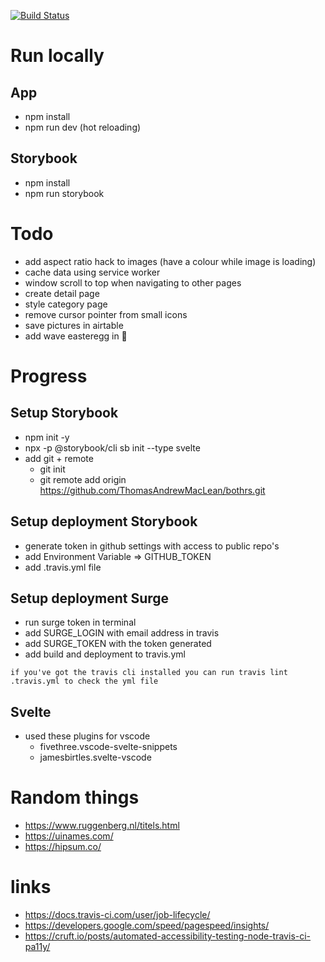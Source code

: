 [![Build Status](https://travis-ci.org/ThomasAndrewMacLean/patient-companion-app.svg?branch=master)](https://travis-ci.org/ThomasAndrewMacLean/patient-companion-app)

# Run locally

## App

-   npm install
-   npm run dev (hot reloading)

## Storybook

-   npm install
-   npm run storybook

# Todo

- add aspect ratio hack to images (have a colour while image is loading)
- cache data using service worker
- window scroll to top when navigating to other pages
- create detail page
- style category page
- remove cursor pointer from small icons
- save pictures in airtable
- add wave easteregg in 👋


# Progress

## Setup Storybook

-   npm init -y
-   npx -p @storybook/cli sb init --type svelte
-   add git + remote
    -   git init
    -   git remote add origin https://github.com/ThomasAndrewMacLean/bothrs.git

## Setup deployment Storybook

-   generate token in github settings with access to public repo's
-   add Environment Variable => GITHUB_TOKEN
-   add .travis.yml file

## Setup deployment Surge

-   run surge token in terminal
-   add SURGE_LOGIN with email address in travis
-   add SURGE_TOKEN with the token generated
-   add build and deployment to travis.yml

`if you've got the travis cli installed you can run travis lint .travis.yml to check the yml file`

## Svelte

-   used these plugins for vscode
    -   fivethree.vscode-svelte-snippets
    -   jamesbirtles.svelte-vscode

# Random things

-   https://www.ruggenberg.nl/titels.html
-   https://uinames.com/
-   https://hipsum.co/

# links

-   https://docs.travis-ci.com/user/job-lifecycle/
-   https://developers.google.com/speed/pagespeed/insights/
-   https://cruft.io/posts/automated-accessibility-testing-node-travis-ci-pa11y/
